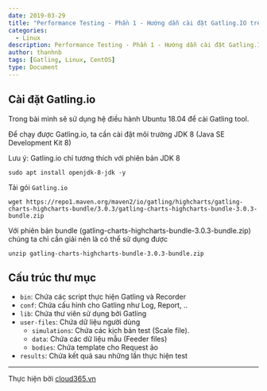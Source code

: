 ```yaml
---
date: 2019-03-29
title: "Performance Testing - Phần 1 - Hướng dẫn cài đặt Gatling.IO trên Ubuntu 18.04"
categories:
  - Linux
description: Performance Testing - Phần 1 - Hướng dẫn cài đặt Gatling.IO trên Ubuntu 18.04
author: thanhnb
tags: [Gatling, Linux, CentOS]
type: Document
---
```


## Cài đặt Gatling.io

Trong bài mình sẽ sử dụng hệ điều hành Ubuntu 18.04 để cài Gatling tool.

Để chạy được Gatling.io, ta cần cài đặt môi trường JDK 8 (Java SE Development Kit 8)

Lưu ý: Gatling.io chỉ tương thích với phiên bản JDK 8

```
sudo apt install openjdk-8-jdk -y
```

Tải gói `Gatling.io`

```
wget https://repo1.maven.org/maven2/io/gatling/highcharts/gatling-charts-highcharts-bundle/3.0.3/gatling-charts-highcharts-bundle-3.0.3-bundle.zip
```

Với phiên bản bundle (gatling-charts-highcharts-bundle-3.0.3-bundle.zip) chúng ta chỉ cần giải nén là có thể sử dụng được

```
unzip gatling-charts-highcharts-bundle-3.0.3-bundle.zip
```

## Cấu trúc thư mục

- `bin`: Chứa các script thực hiện Gatling và Recorder
- `conf`: Chứa cấu hình cho Gatling như Log, Report, ..
- `lib`: Chứa thư viên sử dụng bởi Gatling
- `user-files`: Chứa dữ liệu người dùng
  - `simulations`: Chứa các kịch bản test (Scale file).
  - `data`: Chứa các dữ liệu mẫu (Feeder files)
  - `bodies`: Chứa template cho Request ảo
- `results`: Chứa kết quả sau những lần thực hiện test

---
Thực hiện bởi <a href="https://cloud365.vn/" target="_blank">cloud365.vn</a>